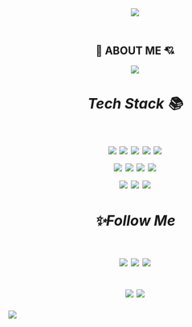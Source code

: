 <header>
<img src="https://capsule-render.vercel.app/api?type=waving&color=auto&height=250&section=header&text=Jinnny%20Github!&fontSize=80" /> </header>
<div align="center">
 <h2>💖 ABOUT ME 💘</h2>
 <a href="https://hits.seeyoufarm.com"><img src="https://hits.seeyoufarm.com/api/count/incr/badge.svg?url=https%3A%2F%2Fgithub.com%2Fjinnny92&count_bg=%23000000&title_bg=%23000000&icon=github.svg&icon_color=%23E7E7E7&title=hits&edge_flat=false"/></a><h1> 
 

 <div>
  
  <h5> Tech Stack 📚<br></h5>
  <img src="https://img.shields.io/badge/html5-E34F26?style=for-the-badge&logo=html5&logoColor=white"> <img src="https://img.shields.io/badge/CSS3-1572B6?style=for-the-badge&logo=html5&logoColor=white"> <img src="https://img.shields.io/badge/Oracle-F80000?style=for-the-badge&logo=html5&logoColor=white"> <img src="https://img.shields.io/badge/mysql-4479A1?style=for-the-badge&logo=mysql&logoColor=white">   <img src="https://img.shields.io/badge/java-007396?style=for-the-badge&logo=java&logoColor=white"> <br> <img src="https://img.shields.io/badge/Spring-6DB33F?style=for-the-badge&logo=html5&logoColor=white">
 <img src="https://img.shields.io/badge/JavaScript-F7DF1E?style=for-the-badge&logo=html5&logoColor=white"> <img src="https://img.shields.io/badge/jQuery-0769AD?style=for-the-badge&logo=html5&logoColor=white"> <img src="https://img.shields.io/badge/react-61DAFB?style=for-the-badge&logo=react&logoColor=black"> <br> <img src="https://img.shields.io/badge/Bootstrap-7952B3?style=for-the-badge&logo=html5&logoColor=white">
 <img src="https://img.shields.io/badge/git-F05032?style=for-the-badge&logo=git&logoColor=white"> <img src="https://img.shields.io/badge/github-181717?style=for-the-badge&logo=github&logoColor=white"> 

<h5 align="center"> ✨Follow Me </h5>

   <a href="https://showy-interest-77e.notion.site/9b3e25497af64e4b8ac085aae23f4711"><img src="https://img.shields.io/badge/Notion-%23000000.svg?style=for-the-badge&logo=notion&logoColor=white"></a>
  <a href="https://www.instagram.com/gg_leeryu0201/"><img src="https://img.shields.io/badge/Instagram-%23E4405F.svg?style=for-the-badge&logo=Instagram&logoColor=white"></a>
  <a href="mailto:jinnny22@naver.com"><img src="https://img.shields.io/badge/Naver-03C75A?style=for-the-badge&logo=naver&logoColor=white"></a>
</div>

 <div>
 <img src= "https://github-readme-stats.vercel.app/api?username=jinnny92"
 (https://github.com/jinnny92/github-readme-stats)/> <img src= "https://github-readme-stats.vercel.app/api/top-langs/?username=jinnny92&layout=compact"(https://github.com/jinnny92/github-readme-stats)/>

 </div>
 </div>

<footer>
 <img src = "https://capsule-render.vercel.app/api?type=waving&color=auto&height=150&section=footer">
</footer>


<!--
**jinnny92/jinnny92** is a ✨ _special_ ✨ repository because its `README.md` (this file) appears on your GitHub profile.

Here are some ideas to get you started:

- 🔭 I’m currently working on ...
- 🌱 I’m currently learning ...
- 👯 I’m looking to collaborate on ...
- 🤔 I’m looking for help with ...
- 💬 Ask me about ...
- 📫 How to reach me: ...
- 😄 Pronouns: ...
- ⚡ Fun fact: ...
-->



